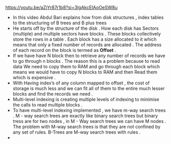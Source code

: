 https://youtu.be/aZjYr87r1b8?si=3lgAkcEIAoOeSW8u



- In this video Abdul Bari explains how from disk structures , index tables to the structuring of B trees and B plus trees 
- He starts off by the structure of the disk . How each disk has Sectors (multiple) and multiple sectors have blocks . These blocks collectively store the rows in a table . Each block has a size allocated to it which means that only a fixed number of records are allocated . The address of each record on the block is termed as **Offset** . 
- If we have have N block then to retrieve any number of records we have to go through n blocks . The reason this is a problem because to read data We need to copy them to RAM and go through each block which means we would have to copy N blocks to RAM and then Read them which is expensive . 
- With Having index’s of any column mapped to offset , the cost of storage is much less and we can fit all of them to the entire much lesser blocks and find the records we need . 
- Multi-level indexing is creating multiple levels of indexing to minimise the calls to read multiple blocks . 
- To have multi-level indexing implemented , we have m-way search trees . M - way search trees are exactly like binary search trees but binary tress are for two nodes , in M - Way search trees we can have M nodes . The problem with M-way search trees is that they are not confined by any set of rules. B-Trees are M-way search trees with rules . 
- 